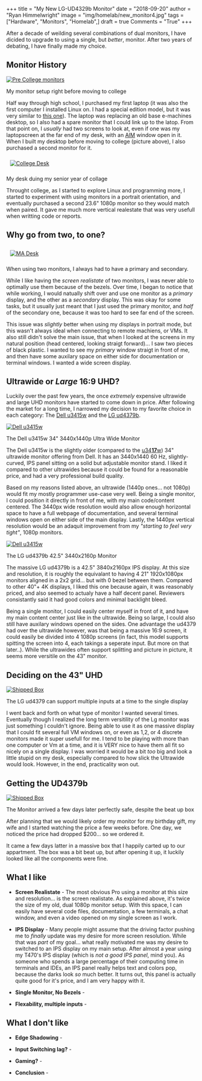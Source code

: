 +++
title  = "My New LG-UD4329b Monitor"
date   = "2018-09-20"
author = "Ryan Himmelwright"
image  = "img/homelab/new_monitor4.jpg"
tags   = ["Hardware", "Monitors", "Homelab",]
draft  = true
Comments = "True"
+++

After a decade of weilding several combinations of dual monitors, I
have dicided to upgrade to using a single, but *better*,
monitor. After two years of debating, I have finally made my choice.

<!--more-->

## Monitor History
<a href="../../img/posts/new-lgud4379b-monitor/pre-college-monitors.jpg"><img alt="Pre College monitors" src="../../img/posts/new-lgud4379b-monitor/pre-college-monitors.jpg" style="max-width: 100%;"/></a>
<div class="caption">My monitor setup right before moving to college</div>

Half way through high school, I purchased my first laptop (it was also
the first computer I installed Linux on. I had a special edition
model, but it was very similar to [this
one](https://www.cnet.com/products/hp-pavilion-dv6000/specs/)). The
laptop was replacing an old base e-machines desktop, so I also had a
spare monitor that I could link up to the latop. From that point on, I
*usually* had two screens to look at, even if one was my laptopscreen
at the far end of my desk, with an
[AIM](https://en.wikipedia.org/wiki/AIM_(software)) window open in
it. When I built my desktop before moving to college (picture above), I
also purchased a second monitor for it.

<a href="../../img/posts/new-lgud4379b-monitor/college-desk.jpg"><img alt="College Desk" src="../../img/posts/new-lgud4379b-monitor/college-desk.jpg" style="max-width: 100%; padding: 10px;"/></a>
<div class="caption">My desk duing my senior year of collage</div>

Throught college, as I started to explore Linux and programming more,
I started to experiment with using monitors in a portrait orientation,
and eventually purchased a second 23.6" 1080p monitor so they would
match when paired. It gave me much more vertical realestate that was
very usefull when writting code or reports.

## Why go from two, to one?
<a href="../../img/homelab/kadabra1.jpg"><img alt="MA Desk" src="../../img/homelab/kadabra1.jpg" style="max-width: 100%; padding: 10px;"/></a>
<div class="caption">When using two monitors, I always had to have a primary and secondary.</div>

While I like having the *screen realistate* of two monitors, I was
never able to optimally use them because of the bezels. Over time, I
began to notice that while working, I would natually shift over and
use one monitor as a *primary* display, and the other as a *secondary*
display. This was okay for some tasks, but it usually just meant that
I just used the primary monitor, and *half* of the secondary one,
because it was too hard to see far end of the screen. 

This issue was *slightly* better when using my displays in portrait
mode, but this wasn't always ideal when connecting to remote machiens,
or VMs. It also still didn't solve the main issue, that when I looked
at the screens in my natural position (head centered, looking straigt
forward)... I saw two pieces of black plastic. I wanted to see my
*primary* window straigt in front of me, and then have some auxilary
space on either side for documentation or terminal windows. I wanted a
wide screen display.

## Ultrawide or *Large* 16:9 UHD?

Luckily over the past few years, the once *extremely* expensive
ultrawide and large UHD monitors have started to come down in
price. After following the market for a long time, I narrowed my
decision to my favorite choice in each category: The [Dell
u3415w](https://www.dell.com/en-us/shop/dell-ultrasharp-34-curved-ultrawide-monitor-u3415w/apd/210-adtr/monitors-monitor-accessories)
and the [LG ud4379b](https://www.lg.com/us/monitors/lg-43UD79-B-4k-uhd-led-monitor).

<a href="../../img/posts/new-lgud4379b-monitor/dellu3415w.jpg"><img alt="Dell u3415w" src="../../img/posts/new-lgud4379b-monitor/dellu3415w.jpg" style="max-width: 100%;"/></a>
<div class="caption">The Dell u3415w 34" 3440x1440p Ultra Wide Monitor </div>

The Dell u3415w is the slightly older (compared to the
[u34**17**w](https://www.dell.com/ed/business/p/dell-u3417w-monitor/pd))
34" ultrawide monitor offering from Dell. It has an 3440x1440 60 Hz,
slightly-curved, IPS panel sitting on a solid but adjustable monitor
stand. I liked it compared to other ultrawides because it could be
found for a reasonable price, and had a very professional build
quality.

Based on my reasons listed above, an ultrawide (1440p ones... not
1080p) would fit my mostly programmer use-case very well. Being a
single monitor, I could position it directly in front of me, with my
main code/content centered. The 3440px wide resolution would also
allow enough horizontal space to have a full webpage of documentation,
and several terminal windows open on either side of the main
display. Lastly, the 1440px vertical resolution would be an adaquit
improvement from my *"starting to feel very tight"*, 1080p monitors.

<a href="../../img/posts/new-lgud4379b-monitor/ud4379b.jpg"><img alt="Dell u3415w" src="../../img/posts/new-lgud4379b-monitor/ud4379b.jpg" style="max-width: 100%;"/></a>
<div class="caption">The LG ud4379b 42.5" 3440x2160p Monitor</div>

The massive LG ud4379b is a 42.5" 3840x2160px IPS display. At this
size and resolution, it is roughly the equivalant to having 4 21"
1920x1080px monitors aligned in a 2x2 grid... but with 0 bezel between
them. Compared to other 40"+ 4K displays, I liked this one because
again, it was reasonably priced, and also seemed to actualy have a
half decent panel. Reviewers consistantly said it had good colors and
minimal backlight bleed.

Being a single monitor, I could easily center myself in front of it,
and have my main content center just like in the ultrawide. Being so
large, I could also still have auxilary windows opened on the
sides. One advantage the ud4379 had over the ultrawide however, was
that being a massive 16:9 screen, it could easily be divided into 4
1080p screens (in fact, this model supports spitting the screen into
4, each takings a seperate input. But more on that later..). While the
ultrawides often support splitting and picture in picture, it seems
more versitile on the 43" monitor.

## Deciding on the 43" UHD

<a href="../../img/posts/new-lgud4379b-monitor/multi-input.jpg"><img alt="Shipped Box" src="../../img/posts/new-lgud4379b-monitor/multi-input.jpg" style="max-width: 100%;"/></a>
<div class="caption">The LG ud4379 can support multiple inputs at a time to the single display</div>

I went back and forth on what type of monitor I wanted several
times. Eventually though I realized the long term versitility of the
Lg monitor was just something I couldn't ignore. Being able to use it
as one massive display that I could fit several full VM windows on, or
even as 1,2, or 4 discrete monitors made it super usefull for me. I
tend to be playing with more than one computer or Vm at a time, and it
is VERY nice to have them all fit so nicely on a single display. I was
worried it would be a bit *too* big and look a little stupid on my
desk, especially compared to how slick the Ultrawide would
look. However, in the end, practicality won out.

## Getting the UD4379b

<a href="../../img/posts/new-lgud4379b-monitor/box.jpg"><img alt="Shipped Box" src="../../img/posts/new-lgud4379b-monitor/box.jpg" style="max-width: 100%;"/></a>
<div class="caption">The Monitor arrived a few days later perfectly safe, despite the beat up box</div>

After planning that we would likely order my monitor for my birthday
gift, my wife and I started watching the price a few weeks before. One
day, we noticed the price had dropped $200... so we ordered it.

It came a few days latter in a massive box that I happily carted up to
our appartment. The box was a bit beat up, but after opening it up, it
luckily looked like all the components were fine.

## What I like

- **Screen Realistate** - The most obvious Pro using a monitor at this
  size and resolution... is the screen realistate. As explained above,
  it's twice the size of my old, dual 1080p monitor setup. With this
  space, I can easily have several code files, documentation, a few
  terminals, a chat window, and even a video opened on my single
  screen as I work. 

- **IPS Display** - Many people might assume that the driving factor
  pushing me to *finally* update was my desire for more screen
  resolution. While that was *part* of my goal... what really
  motivated me was my desire to switched to an IPS display on my main
  setup. After almost a year using my T470's IPS display (which is
  *not a good IPS panel*, mind you). As someone who spends a large
  percentage of their computing time in terminals and IDEs, an IPS
  panel really helps text and colors pop, because the darks look *so*
  much better. It turns out, this panel is actually quite good for
  it's price, and I am very happy with it.

- **Single Monitor, No Bezels** -

- **Flexability, multiple inputs** -



## What I don't like

- **Edge Shadowing** -

- **Input Switching lag?** -

- **Gaming?** -

- **Conclusion** -

